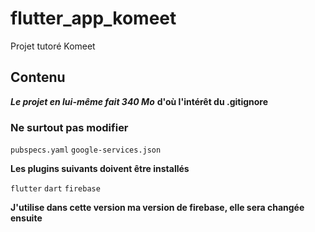 # flutter_app_komeet

Projet tutoré Komeet

## Contenu

***Le projet en lui-même fait 340 Mo***
**d'où l'intérêt du .gitignore**

### Ne surtout pas modifier 

`pubspecs.yaml`
`google-services.json`

**Les plugins suivants doivent être installés**

`flutter`
`dart`
`firebase`

**J'utilise dans cette version ma version de firebase, elle sera changée ensuite**


